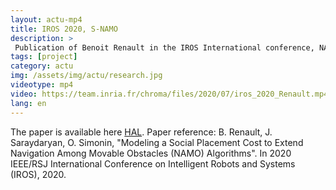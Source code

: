 ```yaml
---
layout: actu-mp4
title: IROS 2020, S-NAMO
description: > 
 Publication of Benoit Renault in the IROS International conference, NAMO (NavigationAmong Movable Obstacles) is a domain where robots move objets in order to reach their objectives.This paper, Modeling a Social Placement Cost to Extend NavigationAmong Movable Obstacles (NAMO) Algorithms, intends to optimize object placement choices regarding some social constraints (not in the middle, narrow is worth, not breaking room connectivity).
tags: [project]
category: actu
img: /assets/img/actu/research.jpg
videotype: mp4
video: https://team.inria.fr/chroma/files/2020/07/iros_2020_Renault.mp4
lang: en
---
```

The paper is available here [HAL](https://hal.archives-ouvertes.fr/hal-02912925/document).
Paper reference:
B. Renault, J. Saraydaryan, O. Simonin, "Modeling a Social Placement Cost to Extend Navigation Among Movable Obstacles (NAMO) Algorithms". In 2020 IEEE/RSJ International Conference on Intelligent Robots and Systems (IROS), 2020.

